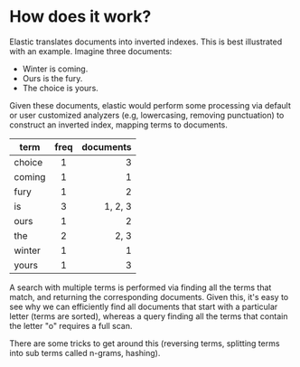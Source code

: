 # How does it work?

Elastic translates documents into inverted indexes. This is best illustrated with an example. Imagine three documents:

* Winter is coming.
* Ours is the fury.
* The choice is yours.

Given these documents, elastic would perform some processing via default or user customized analyzers (e.g, lowercasing, removing punctuation) to construct an inverted index, mapping terms to documents.

|  term  | freq | documents |
|--------|:----:|----------:|
| choice |   1  | 3         |
| coming |   1  | 1         |
| fury   |   1  | 2         |
| is     |   3  | 1, 2, 3   |
| ours   |   1  | 2         |
| the    |   2  | 2, 3      |
| winter |   1  | 1         |
| yours  |   1  | 3         |

A search with multiple terms is performed via finding all the terms that match, and returning the corresponding documents. Given this, it's easy to see why we can efficiently find all documents that start with a particular letter (terms are sorted), whereas a query finding all the terms that contain the letter "o" requires a full scan.

There are some tricks to get around this (reversing terms, splitting terms into sub terms called n-grams, hashing).